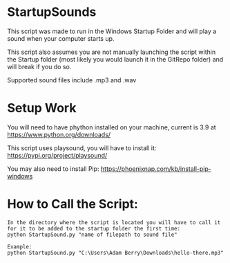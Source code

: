 # StartupSounds
This script was made to run in the Windows Startup Folder and will play a sound when your computer starts up.

This script also assumes you are not manually launching the script within the Startup folder (most likely you would launch it in the GitRepo folder) and will break if you do so.

Supported sound files include .mp3 and .wav

# Setup Work
You will need to have phython installed on your machine, current is 3.9 at https://www.python.org/downloads/ 

This script uses playsound, you will have to install it:
https://pypi.org/project/playsound/

You may also need to install Pip:
https://phoenixnap.com/kb/install-pip-windows 

# How to Call the Script:
    In the directory where the script is located you will have to call it for it to be added to the startup folder the first time:
    python StartupSound.py "name of filepath to sound file"

    Example:
    python StartupSound.py "C:\Users\Adam Berry\Downloads\hello-there.mp3"